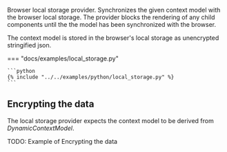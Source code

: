 Browser local storage provider. Synchronizes the given context model with the browser local storage. The
provider blocks the rendering of any child components until the the model has been 
synchronized with the browser.

The context model is stored in the browser's local storage as unencrypted stringified json.

=== "docs/examples/local_storage.py"

    ```python
    {% include "../../examples/python/local_storage.py" %}
    ```

## Encrypting the data

The local storage provider expects the context model to be derived 
from *DynamicContextModel*.

TODO: Example of Encrypting the data
